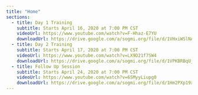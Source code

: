 ```yaml
---
title: "Home"
sections:
  - title: Day 1 Training
    subtitle: Starts April 16, 2020 at 7:00 PM CST
    videoUrl: https://www.youtube.com/watch?v=F-Hhaz-E7YU
    downloadUrl: https://drive.google.com/a/sogmi.org/file/d/1VHxiWSlNAMZYOpacY5syCwtS8OYLMmsB/view?usp=sharing
  - title: Day 2 Training
    subtitle: Starts April 17, 2020 at 7:00 PM CST
    videoUrl: https://www.youtube.com/watch?v=LX9D21f7SW4
    downloadUrl: https://drive.google.com/a/sogmi.org/file/d/1VPKBRBqUjKa1jCGVS_JJbDykM687dunn/view?usp=sharing
  - title: Follow Up Session
    subtitle: Starts April 24, 2020 at 7:00 PM CST
    videoUrl: https://www.youtube.com/watch?v=6SMyyLiupg0
    downloadUrl: https://drive.google.com/a/sogmi.org/file/d/1Hm2PXp19x8XamAwI1l82xbGjQAqYQmbF/view?usp=sharing
---
```

